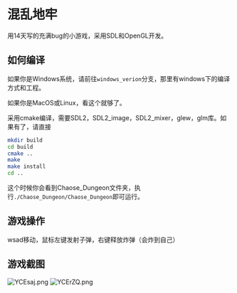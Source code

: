# 混乱地牢

用14天写的充满bug的小游戏，采用SDL和OpenGL开发。

## 如何编译

如果你是Windows系统，请前往`windows_verion`分支，那里有windows下的编译方式和工程。

如果你是MacOS或Linux，看这个就够了。

采用cmake编译，需要SDL2，SDL2_image，SDL2_mixer，glew，glm库。如果有了，请直接

```bash
mkdir build
cd build
cmake ..
make
make install
cd ..
```

这个时候你会看到Chaose_Dungeon文件夹，执行`./Chaose_Dungeon/Chaose_Dungeon`即可运行。

## 游戏操作

wsad移动，鼠标左键发射子弹，右键释放炸弹（会炸到自己）

## 游戏截图

![YCEsaj.png](https://s1.ax1x.com/2020/05/04/YCEsaj.png)
![YCErZQ.png](https://s1.ax1x.com/2020/05/04/YCErZQ.png)
